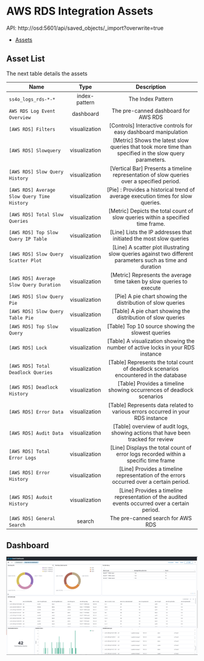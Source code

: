 # AWS RDS Integration Assets

API: http://osd:5601/api/saved_objects/_import?overwrite=true

- [Assets](aws_rds-1.0.0.ndjson)

## Asset List
The next table details the assets

| Name                                        |     Type      |                                                Description                                                 |
|---------------------------------------------|:-------------:|:----------------------------------------------------------------------------------------------------------:|
| `ss4o_logs_rds-*-*`                         | index-pattern |                                             The Index Pattern                                              |
| `AWS RDS Log Event Overview`                |   dashboard   |                                    The pre-canned dashboard for AWS RDS                                    |
| `[AWS RDS] Filters`                         | visualization |                      [Controls] Interactive controls for easy dashboard manipulation                       |
| `[AWS RDS] Slowquery`                       | visualization |  [Metric] Shows the latest slow queries that took more time than specified in the slow query parameters.   |
| `[AWS RDS] Slow Query History`              | visualization |         [Vertical Bar] Presents a timeline representation of slow queries over a specified period.         |
| `[AWS RDS] Average Slow Query Time History` | visualization |              [Pie] : Provides a historical trend of average execution times for slow queries.              |
| `[AWS RDS] Total Slow Queries`              | visualization |              [Metric] Depicts the total count of slow queries within a specified time frame.               |
| `[AWS RDS] Top Slow Query IP Table`         | visualization |                     [Line] Lists the IP addresses that initiated the most slow queries                     |
| `[AWS RDS] Slow Query Scatter Plot`         | visualization | [Line] A scatter plot illustrating slow queries against two different parameters such as time and duration |
| `[AWS RDS] Average Slow Query Duration`     | visualization |                   [Metric] Represents the average time taken by slow queries to execute                    |
| `[AWS RDS] Slow Query Pie`                  | visualization |                         [Pie] A pie chart showing the distribution of slow queries                         |
| `[AWS RDS] Slow Query Table Pie`            | visualization |                        [Table] A pie chart showing the distribution of slow queries                        |
| `[AWS RDS] Top Slow Query`                  | visualization |                             [Table] Top 10 source showing the slowest queries                              |
| `[AWS RDS] Lock`                            | visualization |              [Table] A visualization showing the number of active locks in your RDS instance               |
| `[AWS RDS] Total Deadlock Queries`          | visualization |            [Table] Represents the total count of deadlock scenarios encountered in the database            |
| `[AWS RDS] Deadlock History`                | visualization |                 [Table]      Provides a timeline showing occurrences of deadlock scenarios                 |
| `[AWS RDS] Error Data`                      | visualization |              [Table]  Represents data related to various errors occurred in your RDS instance              |
| `[AWS RDS] Audit Data`                      | visualization |             [Table] overview of audit logs, showing actions that have been tracked for review              |
| `[AWS RDS] Total Error Logs`                | visualization |            [Line] Displays the total count of error logs recorded within a specific time frame             |
| `[AWS RDS] Error History`                   | visualization |          [Line]  Provides a timeline representation of the errors occurred over a certain period.          |
| `[AWS RDS] Audoit History`                  | visualization |      [Line]  Provides a timeline representation of the audited events occurred over a certain period.      |
| `[AWS RDS] General Search`                  |    search     |                                     The pre-canned search for AWS RDS                                      |

## Dashboard
![](../static/dashboard.png)